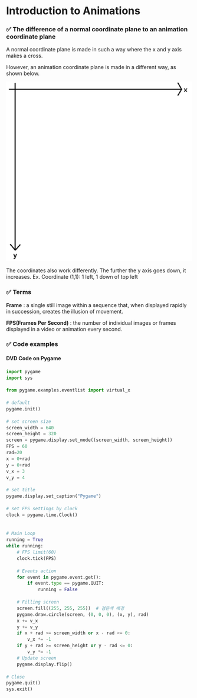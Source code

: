 # Introduction to Animations

### ✅ The difference of a normal coordinate plane to an animation coordinate plane

A normal coordinate plane is made in such a way where the x and y axis makes a cross.

However, an animation coordinate plane is made in a different way, as shown below.

![](img/image.png)

The coordinates also work differently. The further the y axis goes down, it increases. Ex. Coordinate (1,1): 1 left, 1 down of top left

### ✅ Terms

**Frame** : a single still image within a sequence that, when displayed rapidly in succession, creates the illusion of movement.

**FPS(Frames Per Second)** : the number of individual images or frames displayed in a video or animation every second.

### ✅ Code examples

#### DVD Code on Pygame

```python 
import pygame
import sys

from pygame.examples.eventlist import virtual_x

# default
pygame.init()

# set screen size
screen_width = 640
screen_height = 320
screen = pygame.display.set_mode((screen_width, screen_height))
FPS = 60
rad=20
x = 0+rad
y = 0+rad
v_x = 3
v_y = 4

# set title
pygame.display.set_caption("Pygame")

# set FPS settings by clock
clock = pygame.time.Clock()


# Main Loop
running = True
while running:
    # FPS limit(60)
    clock.tick(FPS)

    # Events action
    for event in pygame.event.get():
        if event.type == pygame.QUIT:
            running = False

    # Filling screen
    screen.fill((255, 255, 255))  # 검은색 배경
    pygame.draw.circle(screen, (0, 0, 0), (x, y), rad)
    x += v_x
    y += v_y
    if x + rad >= screen_width or x - rad <= 0:
        v_x *= -1
    if y + rad >= screen_height or y - rad <= 0:
        v_y *= -1
    # Update screen
    pygame.display.flip()

# Close
pygame.quit()
sys.exit()
```



